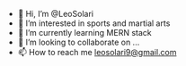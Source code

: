 - 👋 Hi, I’m @LeoSolari
- 👀 I’m interested in sports and martial arts
- 🌱 I’m currently learning MERN stack
- 💞️ I’m looking to collaborate on ...
- 📫 How to reach me leosolari9@gmail.com

<!---
LeoSolari/LeoSolari is a ✨ special ✨ repository because its `README.md` (this file) appears on your GitHub profile.
You can click the Preview link to take a look at your changes.
--->
